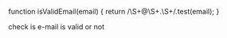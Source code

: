 function isValidEmail(email) {
return /\S+@\S+\.\S+/.test(email);
}

check is e-mail is valid or not
